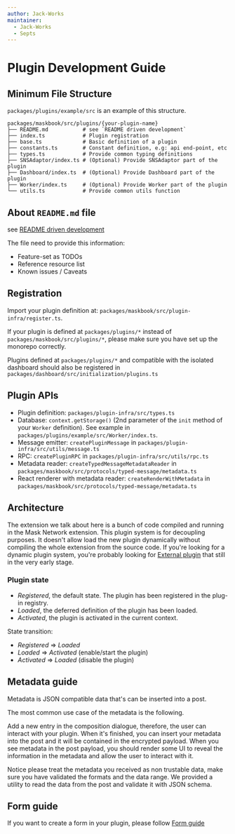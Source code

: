 ```yaml
---
author: Jack-Works
maintainer:
  - Jack-Works
  - Septs
---
```


# Plugin Development Guide

## Minimum File Structure

`packages/plugins/example/src` is an example of this structure.

```plaintext
packages/maskbook/src/plugins/{your-plugin-name}
├── README.md           # see `README driven development`
├── index.ts            # Plugin registration
├── base.ts             # Basic definition of a plugin
├── constants.ts        # Constant definition, e.g: api end-point, etc
├── types.ts            # Provide common typing definitions
├── SNSAdaptor/index.ts # (Optional) Provide SNSAdaptor part of the plugin
├── Dashboard/index.ts  # (Optional) Provide Dashboard part of the plugin
├── Worker/index.ts     # (Optional) Provide Worker part of the plugin
└── utils.ts            # Provide common utils function
```

## About `README.md` file

see [README driven development](https://tom.preston-werner.com/2010/08/23/readme-driven-development.html)

The file need to provide this information:

- Feature-set as TODOs
- Reference resource list
- Known issues / Caveats

## Registration

Import your plugin definition at: `packages/maskbook/src/plugin-infra/register.ts`.

If your plugin is defined at `packages/plugins/*` instead of `packages/maskbook/src/plugins/*`, please make sure you have set up the monorepo correctly.

Plugins defined at `packages/plugins/*` and compatible with the isolated dashboard should also be registered in `packages/dashboard/src/initialization/plugins.ts`

## Plugin APIs

- Plugin definition: `packages/plugin-infra/src/types.ts`
- Database: `context.getStorage()` (2nd parameter of the `init` method of your `Worker` definition). See example in `packages/plugins/example/src/Worker/index.ts`.
- Message emitter: `createPluginMessage` in `packages/plugin-infra/src/utils/message.ts`
- RPC: `createPluginRPC` in `packages/plugin-infra/src/utils/rpc.ts`
- Metadata reader: `createTypedMessageMetadataReader` in `packages/maskbook/src/protocols/typed-message/metadata.ts`
- React renderer with metadata reader: `createRenderWithMetadata` in `packages/maskbook/src/protocols/typed-message/metadata.ts`

## Architecture

The extension we talk about here is a bunch of code compiled and running in the Mask Network extension.
This plugin system is for decoupling purposes.
It doesn't allow load the new plugin dynamically without compiling the whole extension from the source code.
If you're looking for a dynamic plugin system,
you're probably looking for [External plugin][external-plugin] that still in the very early stage.

[external-plugin]: https://github.com/DimensionDev/Maskbook/pull/2621

### Plugin state

- _Registered_, the default state. The plugin has been registered in the plug-in registry.
- _Loaded_, the deferred definition of the plugin has been loaded.
- _Activated_, the plugin is activated in the current context.

State transition:

- _Registered_ => _Loaded_
- _Loaded_ => _Activated_ (enable/start the plugin)
- _Activated_ => _Loaded_ (disable the plugin)

## Metadata guide

Metadata is JSON compatible data that's can be inserted into a post.

The most common use case of the metadata is the following.

Add a new entry in the composition dialogue, therefore,
the user can interact with your plugin. When it's finished,
you can insert your metadata into the post and it will be contained in the encrypted payload.
When you see metadata in the post payload,
you should render some UI to reveal the information in the metadata and allow the user to interact with it.

Notice please treat the metadata you received as non trustable data,
make sure you have validated the formats and the data range.
We provided a utility to read the data from the post and validate it with JSON schema.

## Form guide

If you want to create a form in your plugin, please follow [Form guide](form-guide.md)
